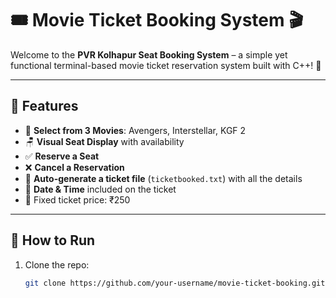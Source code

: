 # 🎟️ Movie Ticket Booking System 🎬

Welcome to the **PVR Kolhapur Seat Booking System** – a simple yet functional terminal-based movie ticket reservation system built with C++! 🍿

---

## 🚀 Features

- 🎥 **Select from 3 Movies**: Avengers, Interstellar, KGF 2  
- 🪑 **Visual Seat Display** with availability  
- ✅ **Reserve a Seat**  
- ❌ **Cancel a Reservation**  
- 🧾 **Auto-generate a ticket file** (`ticketbooked.txt`) with all the details  
- 📅 **Date & Time** included on the ticket  
- 💸 Fixed ticket price: ₹250  

---

## 📂 How to Run

1. Clone the repo:
   ```bash
   git clone https://github.com/your-username/movie-ticket-booking.git
